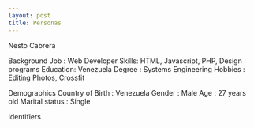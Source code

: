 ```yaml
---
layout: post
title: Personas
---
```


Nesto Cabrera


Background
Job : Web Developer
Skills: HTML, Javascript, PHP, Design programs
Education: Venezuela 
Degree : Systems Engineering
Hobbies :  Editing Photos, Crossfit

Demographics
Country of Birth : Venezuela
Gender : Male
Age : 27 years old
Marital status : Single 


Identifiers 
